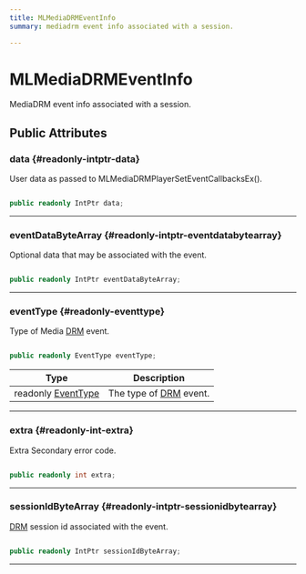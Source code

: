 ```yaml
---
title: MLMediaDRMEventInfo
summary: mediadrm event info associated with a session. 

---
```


# MLMediaDRMEventInfo




MediaDRM event info associated with a session.   





## Public Attributes

### data {#readonly-intptr-data}

User data as passed to MLMediaDRMPlayerSetEventCallbacksEx(). 

```csharp

public readonly IntPtr data;

```






-----------

### eventDataByteArray {#readonly-intptr-eventdatabytearray}

Optional data that may be associated with the event. 

```csharp

public readonly IntPtr eventDataByteArray;

```






-----------

### eventType {#readonly-eventtype}

Type of Media [DRM](/versioned_docs/version-31-Aug-2023/unity-api/api/UnityEngine.XR.MagicLeap/MLMedia/Player/Track/DRM/UnityEngine.XR.MagicLeap.MLMedia.Player.Track.DRM.md) event. 

```csharp

public readonly EventType eventType;

```

| Type | Description  | 
|--|--|
| readonly [EventType](/versioned_docs/version-31-Aug-2023/unity-api/api/UnityEngine.XR.MagicLeap/MLMedia/Player/Track/DRM/UnityEngine.XR.MagicLeap.MLMedia.Player.Track.DRM.md#enums-eventtype) | The type of [DRM](/versioned_docs/version-31-Aug-2023/unity-api/api/UnityEngine.XR.MagicLeap/MLMedia/Player/Track/DRM/UnityEngine.XR.MagicLeap.MLMedia.Player.Track.DRM.md) event.  |





-----------

### extra {#readonly-int-extra}

Extra Secondary error code. 

```csharp

public readonly int extra;

```






-----------

### sessionIdByteArray {#readonly-intptr-sessionidbytearray}

[DRM](/versioned_docs/version-31-Aug-2023/unity-api/api/UnityEngine.XR.MagicLeap/MLMedia/Player/Track/DRM/UnityEngine.XR.MagicLeap.MLMedia.Player.Track.DRM.md) session id associated with the event. 

```csharp

public readonly IntPtr sessionIdByteArray;

```






-----------


